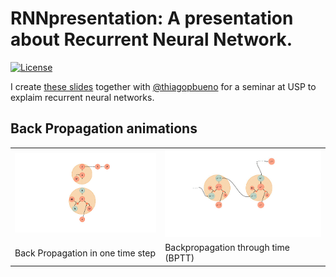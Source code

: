 # RNNpresentation: A presentation about Recurrent Neural Network.

[![License](https://img.shields.io/github/license/mashape/apistatus.svg?maxAge=2592000)](https://github.com/felipessalvatore/RNNpresentation/blob/master/LICENSE)


I create [these slides](https://www.overleaf.com/read/vwnmhxghqjtk) together with [@thiagopbueno](http://thiagopbueno.github.io/) for a seminar at USP to explaim recurrent neural networks.


## Back Propagation animations

<table style="width:100%">
  <tr>
    <td><img src="/gifs/RnnBackprop.gif"></td>
    <td><img src="/gifs/BPTT.gif"></td>
  </tr>
  <tr>
    <td>Back Propagation in one time step</td>
    <td>Backpropagation through time (BPTT)</td>
  </tr>
</table>